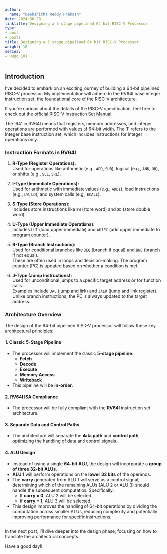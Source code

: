 ```yaml
---
author:
  name: "Deekshitha Reddy Prakash"
date: 2024-06-28
linktitle: Designing a 5 stage pipelined 64 bit RISC-V Processor
type:
- post
- posts
title: Designing a 5 stage pipelined 64 bit RISC-V Processor
weight: 10
series:
- Hugo 101
---
```



## Introduction

I’ve decided to embark on an exciting journey of building a 64-bit pipelined RISC-V processor. My implementation will adhere to the RV64I base integer instruction set, the foundational core of the RISC-V architecture.

If you’re curious about the details of the RISC-V specification, feel free to check out the [official RISC-V Instruction Set Manual](https://riscv.org/technical/specifications/).

The '64' in RV64I means that registers, memory addresses, and integer operations are performed with values of 64-bit width. The 'I' refers to the Integer base instruction set, which includes instructions for integer operations only.

### Instruction Formats in RV64I

1. **R-Type (Register Operations):**  
   Used for operations like arithmetic (e.g., `ADD`, `SUB`), logical (e.g., `AND`, `OR`), or shifts (e.g., `SLL`, `SRL`).

2. **I-Type (Immediate Operations):**  
   Used for arithmetic with immediate values (e.g., `ADDI`), load instructions (e.g., `LW`, `LD`), and system calls (e.g., `ECALL`).

3. **S-Type (Store Operations):**  
   Includes store instructions like `SW` (store word) and `SD` (store double word).

4. **U-Type (Upper Immediate Operations):**  
   Includes `LUI` (load upper immediate) and `AUIPC` (add upper immediate to program counter).

5. **B-Type (Branch Instructions):**  
   Used for conditional branches like `BEQ` (branch if equal) and `BNE` (branch if not equal).  
   These are often used in loops and decision-making. The program counter (PC) is updated based on whether a condition is met.

6. **J-Type (Jump Instructions):**  
   Used for unconditional jumps to a specific target address or for function calls.  
   Examples include `JAL` (jump and link) and `JALR` (jump and link register). Unlike branch instructions, the PC is always updated to the target address.


### Architecture Overview

The design of the 64-bit pipelined RISC-V processor will follow these key architectural principles:

#### 1. Classic 5-Stage Pipeline
   - The processor will implement the classic **5-stage pipeline**:
     - **Fetch**
     - **Decode**
     - **Execute**
     - **Memory Access**
     - **Writeback**
   - This pipeline will be **in-order**.

#### 2. RV64I ISA Compliance
   - The processor will be fully compliant with the **RV64I** instruction set architecture.

#### 3. Separate Data and Control Paths
   - The architecture will separate the **data path** and **control path**, optimizing the handling of data and control signals.

#### 4. ALU Design
   - Instead of using a single **64-bit ALU**, the design will incorporate a **group of three 32-bit ALUs**. 
   - **ALU 1** will perform operations on the **lower 32 bits** of the operands.
   - The **carry** generated from ALU 1 will serve as a control signal, determining which of the remaining ALUs (ALU 2 or ALU 3) should handle the subsequent computation. Specifically:
     - If **carry = 0**, ALU 2 will be selected.
     - If **carry = 1**, ALU 3 will be selected.
   - This design improves the handling of 64-bit operations by dividing the computation across smaller ALUs, reducing complexity and potentially improving performance for specific instructions.

-----

In the next post, I’ll dive deeper into the design phase, focusing on how to translate the architectural concepts.

Have a good day!!